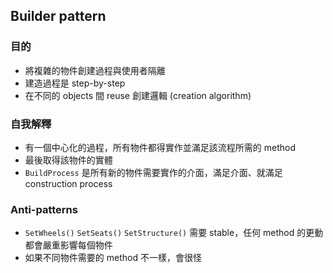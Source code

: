 ## Builder pattern
### 目的
- 將複雜的物件創建過程與使用者隔離
- 建造過程是 step-by-step
- 在不同的 objects 間 reuse 創建邏輯 (creation algorithm)


### 自我解釋
- 有一個中心化的過程，所有物件都得實作並滿足該流程所需的 method
- 最後取得該物件的實體
- `BuildProcess` 是所有新的物件需要實作的介面，滿足介面、就滿足 construction process

### Anti-patterns
- `SetWheels()` `SetSeats()` `SetStructure()` 需要 stable，任何 method 的更動都會嚴重影響每個物件
- 如果不同物件需要的 method 不一樣，會很怪
